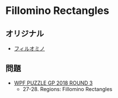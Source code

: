 # Fillomino Rectangles

## オリジナル
- [フィルオミノ](fillomino.md)

## 問題
- [WPF PUZZLE GP 2018 ROUND 3](../questions/wpfpgp2018_3.md)
	- 27-28. Regions: Fillomino Rectangles
